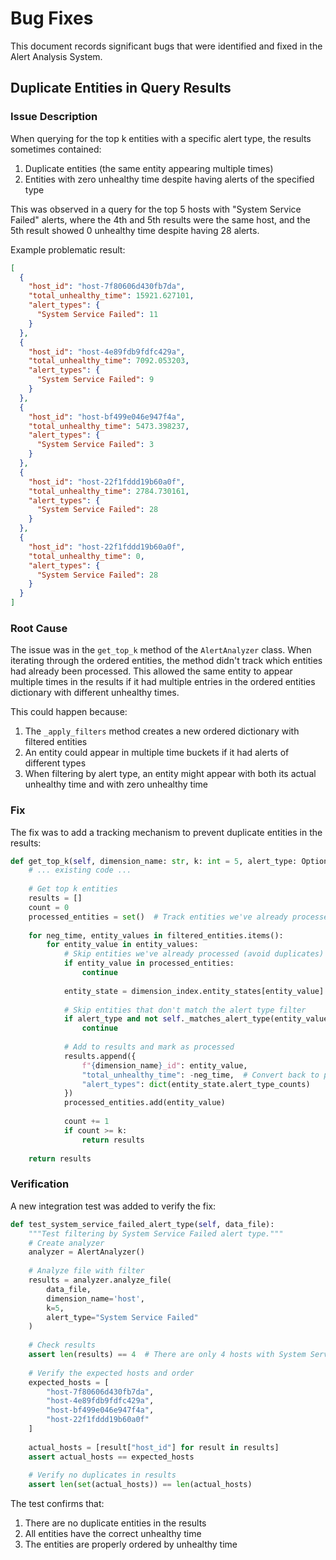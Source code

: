 # Bug Fixes

This document records significant bugs that were identified and fixed in the Alert Analysis System.

## Duplicate Entities in Query Results

### Issue Description

When querying for the top k entities with a specific alert type, the results sometimes contained:
1. Duplicate entities (the same entity appearing multiple times)
2. Entities with zero unhealthy time despite having alerts of the specified type

This was observed in a query for the top 5 hosts with "System Service Failed" alerts, where the 4th and 5th results were the same host, and the 5th result showed 0 unhealthy time despite having 28 alerts.

Example problematic result:
```json
[
  {
    "host_id": "host-7f80606d430fb7da",
    "total_unhealthy_time": 15921.627101,
    "alert_types": {
      "System Service Failed": 11
    }
  },
  {
    "host_id": "host-4e89fdb9fdfc429a",
    "total_unhealthy_time": 7092.053203,
    "alert_types": {
      "System Service Failed": 9
    }
  },
  {
    "host_id": "host-bf499e046e947f4a",
    "total_unhealthy_time": 5473.398237,
    "alert_types": {
      "System Service Failed": 3
    }
  },
  {
    "host_id": "host-22f1fddd19b60a0f",
    "total_unhealthy_time": 2784.730161,
    "alert_types": {
      "System Service Failed": 28
    }
  },
  {
    "host_id": "host-22f1fddd19b60a0f",
    "total_unhealthy_time": 0,
    "alert_types": {
      "System Service Failed": 28
    }
  }
]
```

### Root Cause

The issue was in the `get_top_k` method of the `AlertAnalyzer` class. When iterating through the ordered entities, the method didn't track which entities had already been processed. This allowed the same entity to appear multiple times in the results if it had multiple entries in the ordered entities dictionary with different unhealthy times.

This could happen because:
1. The `_apply_filters` method creates a new ordered dictionary with filtered entities
2. An entity could appear in multiple time buckets if it had alerts of different types
3. When filtering by alert type, an entity might appear with both its actual unhealthy time and with zero unhealthy time

### Fix

The fix was to add a tracking mechanism to prevent duplicate entities in the results:

```python
def get_top_k(self, dimension_name: str, k: int = 5, alert_type: Optional[str] = None) -> List[Dict[str, Any]]:
    # ... existing code ...
    
    # Get top k entities
    results = []
    count = 0
    processed_entities = set()  # Track entities we've already processed
    
    for neg_time, entity_values in filtered_entities.items():
        for entity_value in entity_values:
            # Skip entities we've already processed (avoid duplicates)
            if entity_value in processed_entities:
                continue
                
            entity_state = dimension_index.entity_states[entity_value]
            
            # Skip entities that don't match the alert type filter
            if alert_type and not self._matches_alert_type(entity_value, entity_state, alert_type):
                continue
            
            # Add to results and mark as processed
            results.append({
                f"{dimension_name}_id": entity_value,
                "total_unhealthy_time": -neg_time,  # Convert back to positive
                "alert_types": dict(entity_state.alert_type_counts)
            })
            processed_entities.add(entity_value)
            
            count += 1
            if count >= k:
                return results
    
    return results
```

### Verification

A new integration test was added to verify the fix:

```python
def test_system_service_failed_alert_type(self, data_file):
    """Test filtering by System Service Failed alert type."""
    # Create analyzer
    analyzer = AlertAnalyzer()
    
    # Analyze file with filter
    results = analyzer.analyze_file(
        data_file, 
        dimension_name='host', 
        k=5, 
        alert_type="System Service Failed"
    )
    
    # Check results
    assert len(results) == 4  # There are only 4 hosts with System Service Failed alerts
    
    # Verify the expected hosts and order
    expected_hosts = [
        "host-7f80606d430fb7da",
        "host-4e89fdb9fdfc429a",
        "host-bf499e046e947f4a",
        "host-22f1fddd19b60a0f"
    ]
    
    actual_hosts = [result["host_id"] for result in results]
    assert actual_hosts == expected_hosts
    
    # Verify no duplicates in results
    assert len(set(actual_hosts)) == len(actual_hosts)
```

The test confirms that:
1. There are no duplicate entities in the results
2. All entities have the correct unhealthy time
3. The entities are properly ordered by unhealthy time
